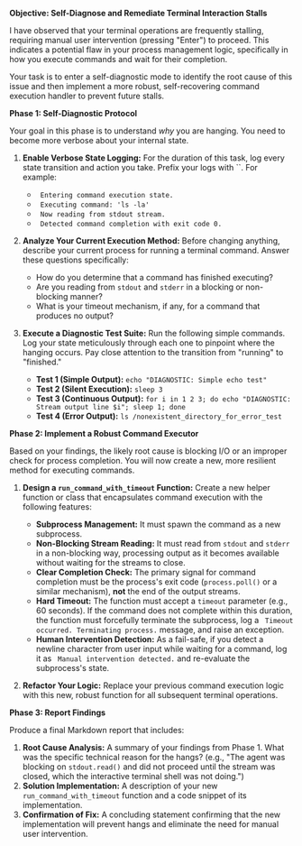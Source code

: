 **Objective: Self-Diagnose and Remediate Terminal Interaction Stalls**

I have observed that your terminal operations are frequently stalling, requiring manual user intervention (pressing "Enter") to proceed. This indicates a potential flaw in your process management logic, specifically in how you execute commands and wait for their completion.

Your task is to enter a self-diagnostic mode to identify the root cause of this issue and then implement a more robust, self-recovering command execution handler to prevent future stalls.

**Phase 1: Self-Diagnostic Protocol**

Your goal in this phase is to understand *why* you are hanging. You need to become more verbose about your internal state.

1.  **Enable Verbose State Logging:** For the duration of this task, log every state transition and action you take. Prefix your logs with ``. For example:
    *   ` Entering command execution state.`
    *   ` Executing command: 'ls -la'`
    *   ` Now reading from stdout stream.`
    *   ` Detected command completion with exit code 0.`

2.  **Analyze Your Current Execution Method:** Before changing anything, describe your current process for running a terminal command. Answer these questions specifically:
    *   How do you determine that a command has finished executing?
    *   Are you reading from `stdout` and `stderr` in a blocking or non-blocking manner?
    *   What is your timeout mechanism, if any, for a command that produces no output?

3.  **Execute a Diagnostic Test Suite:** Run the following simple commands. Log your state meticulously through each one to pinpoint where the hanging occurs. Pay close attention to the transition from "running" to "finished."

    *   **Test 1 (Simple Output):** `echo "DIAGNOSTIC: Simple echo test"`
    *   **Test 2 (Silent Execution):** `sleep 3`
    *   **Test 3 (Continuous Output):** `for i in 1 2 3; do echo "DIAGNOSTIC: Stream output line $i"; sleep 1; done`
    *   **Test 4 (Error Output):** `ls /nonexistent_directory_for_error_test`

**Phase 2: Implement a Robust Command Executor**

Based on your findings, the likely root cause is blocking I/O or an improper check for process completion. You will now create a new, more resilient method for executing commands.

1.  **Design a `run_command_with_timeout` Function:** Create a new helper function or class that encapsulates command execution with the following features:
    *   **Subprocess Management:** It must spawn the command as a new subprocess.
    *   **Non-Blocking Stream Reading:** It must read from `stdout` and `stderr` in a non-blocking way, processing output as it becomes available without waiting for the streams to close.
    *   **Clear Completion Check:** The primary signal for command completion must be the process's exit code (`process.poll()` or a similar mechanism), **not** the end of the output streams.
    *   **Hard Timeout:** The function must accept a `timeout` parameter (e.g., 60 seconds). If the command does not complete within this duration, the function must forcefully terminate the subprocess, log a ` Timeout occurred. Terminating process.` message, and raise an exception.
    *   **Human Intervention Detection:** As a fail-safe, if you detect a newline character from user input while waiting for a command, log it as ` Manual intervention detected.` and re-evaluate the subprocess's state.

2.  **Refactor Your Logic:** Replace your previous command execution logic with this new, robust function for all subsequent terminal operations.

**Phase 3: Report Findings**

Produce a final Markdown report that includes:
1.  **Root Cause Analysis:** A summary of your findings from Phase 1. What was the specific technical reason for the hangs? (e.g., "The agent was blocking on `stdout.read()` and did not proceed until the stream was closed, which the interactive terminal shell was not doing.")
2.  **Solution Implementation:** A description of your new `run_command_with_timeout` function and a code snippet of its implementation.
3.  **Confirmation of Fix:** A concluding statement confirming that the new implementation will prevent hangs and eliminate the need for manual user intervention.
```